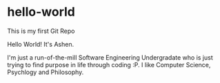 # hello-world
This is my first Git Repo

Hello World! It's Ashen.

I'm just a run-of-the-mill Software Engineering Undergradate who is just trying to find purpose in life through coding :P.
I like Computer Science, Psychlogy and Philosophy.
